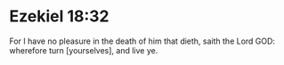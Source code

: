 # Ezekiel 18:32

For I have no pleasure in the death of him that dieth, saith the Lord GOD: wherefore turn [yourselves], and live ye.
